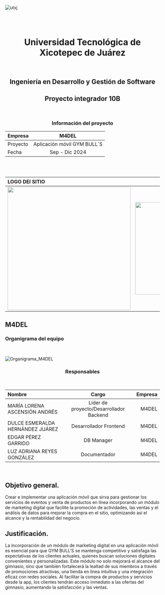 ![utxj](https://github.com/loreasc2003/m4delProyecto/assets/163441777/57f5e0f6-567a-4597-beff-f8adc0768c60)

<br>
<br>
<h1 align="center"> Universidad Tecnológica de Xicotepec de Juárez </h1>
<br>

<h2 align="center"> Ingeniería en Desarrollo y Gestión de Software </h2>
<h2 align="center"> Proyecto integrador 10B </h2>
<br>

<h3 align="center"> Información del proyecto </h3>

<div align="center">
  
| Empresa | M4DEL | 
|:------------- |:---------------:|
|Proyecto|Aplicación móvil GYM BULL´S|
|Fecha| Sep - Dic 2024 |

</div>

<br>
<br>
<div align="center">
  
| LOGO DEl SITIO  | LOGO DE LA EMPRESA | 
|:------------- |:---------------:| 
<img src="https://github.com/loreasc2003/m4delProyecto/assets/163441777/75e27319-c2da-456b-8fc0-9bf3d29f6567" width="400" height="400">|<img src="https://github.com/loreasc2003/m4delProyecto/assets/163441777/011fced5-cb82-4bc5-9c0f-4397029d7097" width="400" height="300">|
  
</div
  
<br>


## **M4DEL**
### Organigrama del equipo
<br>

![Organigrama_M4DEL](https://github.com/loreasc2003/m4delProyecto/assets/163441777/92a3e283-6e89-4222-be72-af08ef74fef8)

<h3 align="center">Responsables </h3>
<br>
<div align="center">
  
| Nombre  | Cargo  | Empresa |
|:------------- |:---------------:| -------------:|
|MARÍA LORENA ASCENSIÓN ANDRÉS |Líder de proyecto/Desarrollador Backend |M4DEL|
|DULCE ESMERALDA HERNÁNDEZ JUÁREZ |Desarrollador Frontend |M4DEL|
|EDGAR PÉREZ GARRIDO |DB Manager|M4DEL|
|LUZ ADRIANA REYES GONZÁLEZ|Documentador|M4DEL|

</div>
<br>

## Objetivo general.
Crear e implementar una aplicación móvil que sirva para gestionar los servicios de eventos y venta de productos en línea incorporando un módulo de marketing digital que facilite la promoción de actividades, las ventas y el análisis de datos para mejorar la compra en el sitio, optimizando así el alcance y la rentabilidad del negocio.

## Justificación.
La incorporación de un módulo de marketing digital en una aplicación móvil es esencial para que GYM BULL’S se mantenga competitivo y satisfaga las expectativas de los clientes actuales, quienes buscan soluciones digitales convenientes y personalizadas.
Este módulo no solo mejorará el alcance del gimnasio, sino que también fortalecerá la lealtad de sus miembros a través de promociones atractivas, una tienda en línea intuitiva y una integración eficaz con redes sociales. Al facilitar la compra de productos y servicios desde la app, los clientes tendrán acceso inmediato a las ofertas del gimnasio, aumentando la satisfacción y las ventas.


